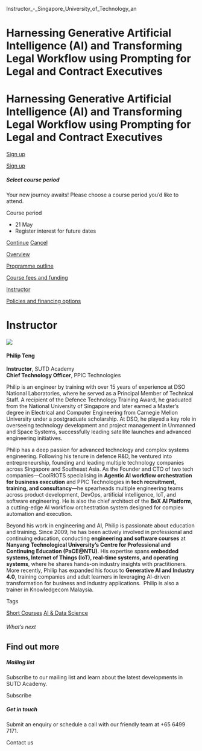 Instructor_-_Singapore_University_of_Technology_an



Harnessing Generative Artificial Intelligence (AI) and Transforming Legal Workflow using Prompting for Legal and Contract Executives
====================================================================================================================================

Harnessing Generative Artificial Intelligence (AI) and Transforming Legal Workflow using Prompting for Legal and Contract Executives
====================================================================================================================================

[Sign up](#popup-masthead)

[Sign up](#popup-masthead)

##### Select course period

Your new journey awaits! Please choose a course period you’d like to attend.

Course period

* 21 May
* Register interest for future dates

[Continue](#)
[Cancel](#)

[Overview](/course/harnessing-generative-ai-and-prompting-for-legal-workflow/#tabs)

[Programme outline](/course/harnessing-generative-ai-and-prompting-for-legal-workflow/programme-outline/#tabs)

[Course fees and funding](/course/harnessing-generative-ai-and-prompting-for-legal-workflow/course-fees-and-funding/#tabs)

[Instructor](/course/harnessing-generative-ai-and-prompting-for-legal-workflow/instructor/#tabs)

[Policies and financing options](/course/harnessing-generative-ai-and-prompting-for-legal-workflow/policies-and-financing-options/#tabs)

Instructor
==========

![](https://www.sutd.edu.sg/wp-content/uploads/2025/03/academy-fellow-philip-teng.png)

#### **Philip Teng**



**Instructor**, SUTD Academy  
**Chief Technology Officer**, PPIC Technologies



Philip is an engineer by training with over 15 years of experience at DSO National Laboratories, where he served as a Principal Member of Technical Staff. A recipient of the Defence Technology Training Award, he graduated from the National University of Singapore and later earned a Master’s degree in Electrical and Computer Engineering from Carnegie Mellon University under a postgraduate scholarship. At DSO, he played a key role in overseeing technology development and project management in Unmanned and Space Systems, successfully leading satellite launches and advanced engineering initiatives.




Philip has a deep passion for advanced technology and complex systems engineering. Following his tenure in defence R&D, he ventured into entrepreneurship, founding and leading multiple technology companies across Singapore and Southeast Asia. As the Founder and CTO of two tech companies—CoolRIOTS specialising in **Agentic AI workflow orchestration for business execution** and PPIC Technologies in **tech recruitment, training, and consultancy**—he spearheads multiple engineering teams across product development, DevOps, artificial intelligence, IoT, and software engineering. He is also the chief architect of the **BeX AI Platform**, a cutting-edge AI workflow orchestration system designed for complex automation and execution.




Beyond his work in engineering and AI, Philip is passionate about education and training. Since 2009, he has been actively involved in professional and continuing education, conducting **engineering and software courses** at **Nanyang Technological University’s Centre for Professional and Continuing Education (PaCE@NTU)**. His expertise spans **embedded systems, Internet of Things (IoT), real-time systems, and operating systems**, where he shares hands-on industry insights with practitioners. More recently, Philip has expanded his focus to **Generative AI and Industry 4.0**, training companies and adult learners in leveraging AI-driven transformation for business and industry applications.  Philip is also a trainer in Knowledgecom Malaysia.

Tags

[Short Courses](/admissions/academy/courses-and-modules/?academy-type-course=780)
[AI & Data Science](/admissions/academy/courses-and-modules/?discipline=782)

###### What’s next

Find out more
-------------

##### Mailing list

Subscribe to our mailing list and learn about the latest developments in SUTD Academy.

Subscribe

##### Get in touch

Submit an enquiry or schedule a call with our friendly team at +65 6499 7171.

Contact us

